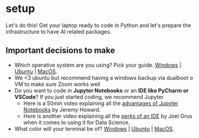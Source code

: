 # setup
Let's do this! Get your laptop ready to code in Python and let's prepare the infrastructure to have AI related packages. 

## Important decisions to make
- Which operative system are you using? Pick your guide. [Windows](https://github.com/Strive-School/ai_setup/blob/master/WINDOWS.md) | [Ubuntu](https://github.com/Strive-School/ai_setup/blob/master/ubuntu.md) | [MacOS](https://github.com/Strive-School/ai_setup/blob/master/MacOS.md). 
- We <3 ubuntu but recommend having a windows backup via dualboot o VM to make sure Zoom works well
- Do you want to code in **Jupyter Notebooks** or an **IDE like PyCharm or VSCode**? If you just started coding, we recommend Jupyter. 
  - Here is a 50min video explaining all the [advantages of Jupyter Notebooks](https://www.youtube.com/watch?v=9Q6sLbz37gk) by Jeremy Howard.
  - Here is another video explaining all the [perks of an IDE](https://www.youtube.com/watch?v=7jiPeIFXb6U) by Joel Grus when it comes to using it for Data Science. 
- What color will your terminal be of? [Windows](https://www.youtube.com/watch?v=sckbApgo4Fk) | [Ubuntu](https://www.youtube.com/watch?v=li92nChHpCs) | [MacOS](https://www.youtube.com/watch?v=mr0iKqF6WGA). 
